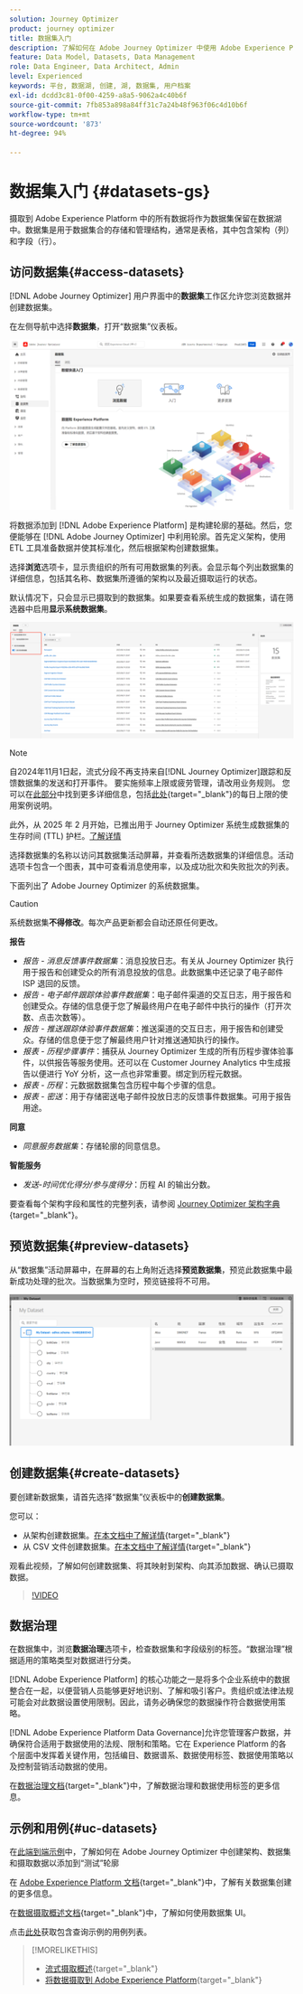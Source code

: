 ```yaml
---
solution: Journey Optimizer
product: journey optimizer
title: 数据集入门
description: 了解如何在 Adobe Journey Optimizer 中使用 Adobe Experience Platform 数据集
feature: Data Model, Datasets, Data Management
role: Data Engineer, Data Architect, Admin
level: Experienced
keywords: 平台, 数据湖, 创建, 湖, 数据集, 用户档案
exl-id: dcdd3c81-0f00-4259-a8a5-9062a4c40b6f
source-git-commit: 7fb853a898a84ff31c7a24b48f963f06c4d10b6f
workflow-type: tm+mt
source-wordcount: '873'
ht-degree: 94%

---
```


# 数据集入门 {#datasets-gs}

摄取到 Adobe Experience Platform 中的所有数据将作为数据集保留在数据湖中。数据集是用于数据集合的存储和管理结构，通常是表格，其中包含架构（列）和字段（行）。

## 访问数据集{#access-datasets}

[!DNL Adobe Journey Optimizer] 用户界面中的&#x200B;**数据集**&#x200B;工作区允许您浏览数据并创建数据集。

在左侧导航中选择&#x200B;**数据集**，打开“数据集”仪表板。

![](assets/datasets-home.png)

将数据添加到 [!DNL Adobe Experience Platform] 是构建轮廓的基础。然后，您便能够在 [!DNL Adobe Journey Optimizer] 中利用轮廓。首先定义架构，使用 ETL 工具准备数据并使其标准化，然后根据架构创建数据集。

选择&#x200B;**浏览**&#x200B;选项卡，显示贵组织的所有可用数据集的列表。会显示每个列出数据集的详细信息，包括其名称、数据集所遵循的架构以及最近摄取运行的状态。

默认情况下，只会显示已摄取到的数据集。如果要查看系统生成的数据集，请在筛选器中启用&#x200B;**显示系统数据集**。

![](assets/ajo-system-datasets.png)

>[!NOTE]
>
>自2024年11月1日起，流式分段不再支持来自[!DNL Journey Optimizer]跟踪和反馈数据集的发送和打开事件。 要实施频率上限或疲劳管理，请改用业务规则。 您可以在[此部分](../conflict-prioritization/rule-sets.md)中找到更多详细信息，包括[此处](https://experienceleaguecommunities.adobe.com/t5/journey-optimizer-blogs/elevate-customer-experience-with-daily-frequency-capping-in-ajo/ba-p/761510){target="_blank"}的每日上限的使用案例说明。
>
>此外，从 2025 年 2 月开始，已推出用于 Journey Optimizer 系统生成数据集的生存时间 (TTL) 护栏。[了解详情](datasets-ttl.md)

选择数据集的名称以访问其数据集活动屏幕，并查看所选数据集的详细信息。活动选项卡包含一个图表，其中可查看消息使用率，以及成功批次和失败批次的列表。

下面列出了 Adobe Journey Optimizer 的系统数据集。

>[!CAUTION]
>
> 系统数据集&#x200B;**不得修改**。每次产品更新都会自动还原任何更改。

**报告**

* _报告 - 消息反馈事件数据集_：消息投放日志。有关从 Journey Optimizer 执行用于报告和创建受众的所有消息投放的信息。此数据集中还记录了电子邮件 ISP 退回的反馈。
* _报告 - 电子邮件跟踪体验事件数据集_：电子邮件渠道的交互日志，用于报告和创建受众。存储的信息便于您了解最终用户在电子邮件中执行的操作（打开次数、点击次数等）。
* _报告 - 推送跟踪体验事件数据集_：推送渠道的交互日志，用于报告和创建受众。存储的信息便于您了解最终用户针对推送通知执行的操作。
* _报表 - 历程步骤事件_：捕获从 Journey Optimizer 生成的所有历程步骤体验事件，以供报告等服务使用。还可以在 Customer Journey Analytics 中生成报告以便进行 YoY 分析，这一点也非常重要。绑定到历程元数据。
* _报表 - 历程_：元数据数据集包含历程中每个步骤的信息。
* _报表 - 密送_：用于存储密送电子邮件投放日志的反馈事件数据集。可用于报告用途。

**同意**

* _同意服务数据集_：存储轮廓的同意信息。

**智能服务**

* _发送-时间优化得分/参与度得分_：历程 AI 的输出分数。

要查看每个架构字段和属性的完整列表，请参阅 [Journey Optimizer 架构字典](https://experienceleague.adobe.com/tools/ajo-schemas/schema-dictionary.html?lang=zh-Hans){target="_blank"}。

## 预览数据集{#preview-datasets}

从“数据集”活动屏幕中，在屏幕的右上角附近选择&#x200B;**预览数据集**，预览此数据集中最新成功处理的批次。当数据集为空时，预览链接将不可用。

![](assets/dataset-preview.png)

## 创建数据集{#create-datasets}

要创建新数据集，请首先选择“数据集”仪表板中的&#x200B;**创建数据集**。

您可以：

* 从架构创建数据集。[在本文档中了解详情](https://experienceleague.adobe.com/docs/experience-platform/catalog/datasets/user-guide.html?lang=zh-Hans#schema){target="_blank"}
* 从 CSV 文件创建数据集。[在本文档中了解详情](https://experienceleague.adobe.com/docs/experience-platform/ingestion/tutorials/map-a-csv-file.html?lang=zh-Hans){target="_blank"}

观看此视频，了解如何创建数据集、将其映射到架构、向其添加数据、确认已摄取数据。

>[!VIDEO](https://video.tv.adobe.com/v/334293?quality=12)

## 数据治理

在数据集中，浏览&#x200B;**数据治理**&#x200B;选项卡，检查数据集和字段级别的标签。“数据治理”根据适用的策略类型对数据进行分类。

[!DNL Adobe Experience Platform] 的核心功能之一是将多个企业系统中的数据整合在一起，以便营销人员能够更好地识别、了解和吸引客户。贵组织或法律法规可能会对此数据设置使用限制。因此，请务必确保您的数据操作符合数据使用策略。

[!DNL Adobe Experience Platform Data Governance]允许您管理客户数据，并确保符合适用于数据使用的法规、限制和策略。它在 Experience Platform 的各个层面中发挥着关键作用，包括编目、数据谱系、数据使用标签、数据使用策略以及控制营销活动数据的使用。

在[数据治理文档](https://experienceleague.adobe.com/docs/experience-platform/data-governance/labels/user-guide.html?lang=zh-Hant){target="_blank"}中，了解数据治理和数据使用标签的更多信息。

## 示例和用例{#uc-datasets}

在[此端到端示例](../audience/creating-test-profiles.md)中，了解如何在 Adobe Journey Optimizer 中创建架构、数据集和摄取数据以添加到“测试”轮廓

在 [Adobe Experience Platform 文档](https://experienceleague.adobe.com/docs/experience-platform/catalog/datasets/overview.html?lang=zh-Hans){target="_blank"}中，了解有关数据集创建的更多信息。

在[数据摄取概述文档](https://experienceleague.adobe.com/docs/experience-platform/ingestion/home.html?lang=zh-Hans){target="_blank"}中，了解如何使用数据集 UI。

点击[此处](../data/datasets-query-examples.md)获取包含查询示例的用例列表。

>[!MORELIKETHIS]
>
>* [流式摄取概述](https://experienceleague.adobe.com/docs/experience-platform/ingestion/streaming/overview.html?lang=zh-Hans){target="_blank"}
>* [将数据摄取到 Adobe Experience Platform](https://experienceleague.adobe.com/docs/experience-platform/ingestion/tutorials/ingest-batch-data.html?lang=zh-Hans){target="_blank"}
